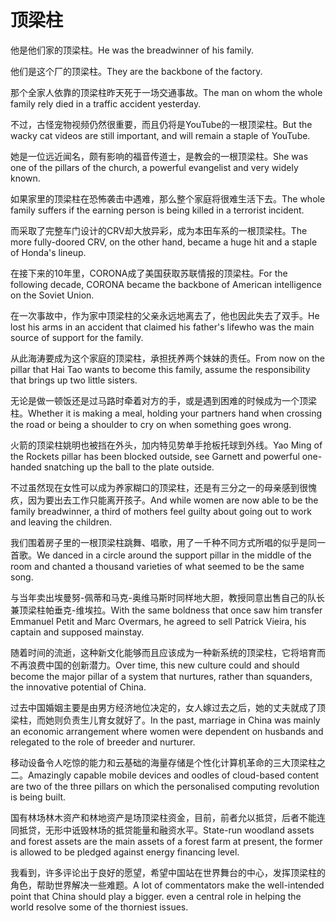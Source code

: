 # 顶梁柱

<p><span class="chinese">他是他们家的顶梁柱。</span><span class="english">He was the breadwinner of his family.</span></p>

<p><span class="chinese">他们是这个厂的顶梁柱。</span><span class="english">They are the backbone of the factory.</span></p>

<p><span class="chinese">那个全家人依靠的顶梁柱昨天死于一场交通事故。</span><span class="english">The man on whom the whole family rely died in a traffic accident yesterday.</span></p>

<p><span class="chinese">不过，古怪宠物视频仍然很重要，而且仍将是YouTube的一根顶梁柱。</span><span class="english">But the wacky cat videos are still important, and will remain a staple of YouTube.</span></p>

<p><span class="chinese">她是一位远近闻名，颇有影响的福音传道士，是教会的一根顶梁柱。</span><span class="english">She was one of the pillars of the church, a powerful evangelist and very widely known.</span></p>

<p><span class="chinese">如果家里的顶梁柱在恐怖袭击中遇难，那么整个家庭将很难生活下去。</span><span class="english">The whole family suffers if the earning person is being killed in a terrorist incident.</span></p>

<p><span class="chinese">而采取了完整车门设计的CRV却大放异彩，成为本田车系的一根顶梁柱。</span><span class="english">The more fully-doored CRV, on the other hand, became a huge hit and a staple of Honda's lineup.</span></p>

<p><span class="chinese">在接下来的10年里，CORONA成了美国获取苏联情报的顶梁柱。</span><span class="english">For the following decade, CORONA became the backbone of American intelligence on the Soviet Union.</span></p>

<p><span class="chinese">在一次事故中，作为家中顶梁柱的父亲永远地离去了，他也因此失去了双手。</span><span class="english">He lost his arms in an accident that claimed his father's lifewho was the main source of support for the family.</span></p>

<p><span class="chinese">从此海涛要成为这个家庭的顶梁柱，承担抚养两个妹妹的责任。</span><span class="english">From now on the pillar that Hai Tao wants to become this family, assume the responsibility that brings up two little sisters.</span></p>

<p><span class="chinese">无论是做一顿饭还是过马路时牵着对方的手，或是遇到困难的时候成为一个顶梁柱。</span><span class="english">Whether it is making a meal, holding your partners hand when crossing the road or being a shoulder to cry on when something goes wrong.</span></p>

<p><span class="chinese">火箭的顶梁柱姚明也被挡在外头，加内特见势单手抢板托球到外线。</span><span class="english">Yao Ming of the Rockets pillar has been blocked outside, see Garnett and powerful one-handed snatching up the ball to the plate outside.</span></p>

<p><span class="chinese">不过虽然现在女性可以成为养家糊口的顶梁柱，还是有三分之一的母亲感到很愧疚，因为要出去工作只能离开孩子。</span><span class="english">And while women are now able to be the family breadwinner, a third of mothers feel guilty about going out to work and leaving the children.</span></p>

<p><span class="chinese">我们围着房子里的一根顶梁柱跳舞、唱歌，用了一千种不同方式所唱的似乎是同一首歌。</span><span class="english">We danced in a circle around the support pillar in the middle of the room and chanted a thousand varieties of what seemed to be the same song.</span></p>

<p><span class="chinese">与当年卖出埃曼努-佩蒂和马克-奥维马斯时同样地大胆，教授同意出售自己的队长兼顶梁柱帕垂克-维埃拉。</span><span class="english">With the same boldness that once saw him transfer Emmanuel Petit and Marc Overmars, he agreed to sell Patrick Vieira, his captain and supposed mainstay.</span></p>

<p><span class="chinese">随着时间的流逝，这种新文化能够而且应该成为一种新系统的顶梁柱，它将培育而不再浪费中国的创新潜力。</span><span class="english">Over time, this new culture could and should become the major pillar of a system that nurtures, rather than squanders, the innovative potential of China.</span></p>

<p><span class="chinese">过去中国婚姻主要是由男方经济地位决定的，女人嫁过去之后，她的丈夫就成了顶梁柱，而她则负责生儿育女就好了。</span><span class="english">In the past, marriage in China was mainly an economic arrangement where women were dependent on husbands and relegated to the role of breeder and nurturer.</span></p>

<p><span class="chinese">移动设备令人吃惊的能力和云基础的海量存储是个性化计算机革命的三大顶梁柱之二。</span><span class="english">Amazingly capable mobile devices and oodles of cloud-based content are two of the three pillars on which the personalised computing revolution is being built.</span></p>

<p><span class="chinese">国有林场林木资产和林地资产是场顶梁柱资金，目前，前者允以抵贷，后者不能连同抵贷，无形中诋毁林场的抵贷能量和融资水平。</span><span class="english">State-run woodland assets and forest assets are the main assets of a forest farm at present, the former is allowed to be pledged against energy financing level.</span></p>

<p><span class="chinese">我看到，许多评论出于良好的愿望，希望中国站在世界舞台的中心，发挥顶梁柱的角色，帮助世界解决一些难题。</span><span class="english">A lot of commentators make the well-intended point that China should play a bigger. even a central role in helping the world resolve some of the thorniest issues.</span></p>

